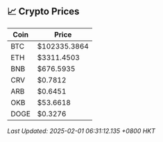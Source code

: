 ## 📈 Crypto Prices

| Coin | Price |
| ---- | ----- |
| BTC | $102335.3864 |
| ETH | $3311.4503 |
| BNB | $676.5935 |
| CRV | $0.7812 |
| ARB | $0.6451 |
| OKB | $53.6618 |
| DOGE | $0.3276 |

_Last Updated: 2025-02-01 06:31:12.135 +0800 HKT_